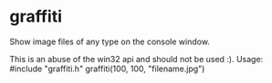 # graffiti
Show image files of any type on the console window.

This is an abuse of the win32 api and should not be used :).
Usage: 
		#include "graffiti.h"
		graffiti(100, 100, "filename.jpg")
